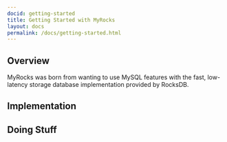 ```yaml
---
docid: getting-started
title: Getting Started with MyRocks
layout: docs
permalink: /docs/getting-started.html
---
```


## Overview

MyRocks was born from wanting to use MySQL features with the fast, low-latency storage database implementation provided by RocksDB.

## Implementation

## Doing Stuff
